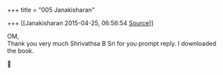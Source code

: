 +++
title = "005 Janakisharan"

+++
[[Janakisharan	2015-04-25, 06:56:54 [Source](https://groups.google.com/g/bvparishat/c/D5bTvYywTFo)]]



OM,  
Thank you very much Shrivathsa B Sri for you prompt reply. I downloaded the book.



